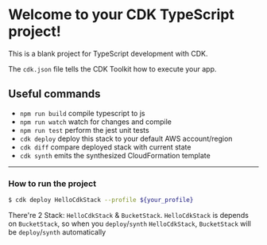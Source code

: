 # Welcome to your CDK TypeScript project!

This is a blank project for TypeScript development with CDK.

The `cdk.json` file tells the CDK Toolkit how to execute your app.

## Useful commands

 * `npm run build`   compile typescript to js
 * `npm run watch`   watch for changes and compile
 * `npm run test`    perform the jest unit tests
 * `cdk deploy`      deploy this stack to your default AWS account/region
 * `cdk diff`        compare deployed stack with current state
 * `cdk synth`       emits the synthesized CloudFormation template

***

### How to run the project

```bash
$ cdk deploy HelloCdkStack --profile ${your_profile}
```

There're 2 Stack: `HelloCdkStack` & `BucketStack`.
`HelloCdkStack` is depends on `BucketStack`, so when you `deploy`/`synth` `HelloCdkStack`, `BucketStack` will be `deploy`/`synth` automatically

